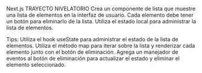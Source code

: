 Next.js
TRAYECTO NIVELATORIO
Crea un componente de lista que muestre una lista de elementos en la interfaz de usuario. Cada elemento debe tener un botón para eliminarlo de la lista. Utiliza el estado local para administrar la lista de elementos.

Tips: Utiliza el hook useState para administrar el estado de la lista de elementos. Utiliza el método map para iterar sobre la lista y renderizar cada elemento junto con el botón de eliminación. Agrega un manejador de eventos al botón de eliminación para actualizar el estado y eliminar el elemento seleccionado.


